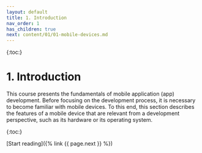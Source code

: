 ```yaml
---
layout: default
title: 1. Introduction
nav_order: 1
has_children: true
next: content/01/01-mobile-devices.md
---
```


{:toc:}

# 1. Introduction

This course presents the fundamentals of mobile application (app) development. Before focusing on the development process, it is necessary to become familiar with mobile devices. To this end, this section describes the features of a mobile device that are relevant from a development perspective, such as its hardware or its operating system.

{:toc:}

[Start reading]({% link {{ page.next }} %}) 
